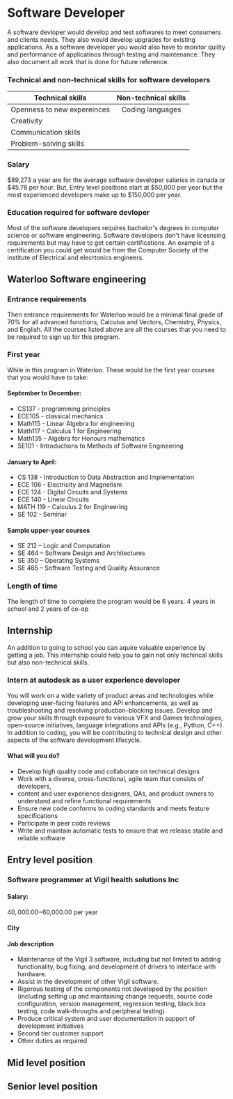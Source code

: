 # Software Developer

A software devloper would develop and test softwares to meet consumers and clients needs. They also would develop upgrades for existing applications. As a software developer you would also have to monitor quility and performance of applicatinos through testing and maintenance. They also document all work that is done for future reference.
### Technical and non-technical skills for software developers

|Technical skills | Non-technical skills|
|-------------    | :-------------:| 
|Openness to new expereinces|Coding languages|
|Creativity|                 |
|Communication skills||
|Problem-solving skills||


### Salary 
$89,273 a year are for the average software developer salaries in canada or $45.78 per hour. But, Entry level positions start at $50,000 per year but the most experienced developers make up to $150,000 per year.

### Education required for software devloper
Most of the software developers requires bachelor's degrees in computer science or software engineering. Software developers don't have licesnsing requirements but may have to get certain certifications. An example of a certification you could get would be from the Computer Society of the institute of Electrical and elecrtonics engineers. 

## Waterloo Software engineering

### Entrance requirements
Then entrance requirements for Waterloo would be a minimal final grade of 70% for all advanced functions, Calculus and Vectors, Chemistry, Physics, and English. All the courses listed above are all the courses that you need to be required to sign up for this program.
### First year 
While in this program in Waterloo. These would be the first year courses that you would have to take:
#### September to December:
* CS137 - programming principles
* ECE105 - classical mechanics
* Math115 - Linear Algebra for engineering
* Math117 - Calculus 1 for Engineering
* Math135 - Algebra for Honours mathematics
* SE101 - Introductions to Methods of Software Engineering
#### January to April:
* CS 138 - Introduction to Data Abstraction and Implementation
* ECE 106 - Electricity and Magnetism
* ECE 124 - Digital Circuits and Systems
* ECE 140 - Linear Circuits
* MATH 119 - Calculus 2 for Engineering
* SE 102 - Seminar
#### Sample upper-year courses
* SE 212 – Logic and Computation
* SE 464 – Software Design and Architectures
* SE 350 – Operating Systems
* SE 465 – Software Testing and Quality Assurance

### Length of time
The length of time to complete the program would be 6 years. 4 years in school and 2 years of co-op 

## Internship
An addition to going to school you can aquire valuable experience by getting a job. This internship could help you to gain not only techincal skills but also non-technical skills.

### Intern at autodesk as a user experience developer
You will work on a wide variety of product areas and technologies while developing user-facing features and API enhancements, as well as troubleshooting and resolving production-blocking issues. Develop and grow your skills through exposure to various VFX and Games technologies, open-source initiatives, language integrations and APIs (e.g., Python, C++). In addition to coding, you will be contributing to technical design and other aspects of the software development lifecycle.

#### What will you do?
* Develop high quality code and collaborate on technical designs
* Work with a diverse, cross-functional, agile team that consists of developers, 
* content and user experience designers, QAs, and product owners to understand and 
refine functional requirements
* Ensure new code conforms to coding standards and meets feature specifications
* Participate in peer code reviews
* Write and maintain automatic tests to ensure that we release stable and reliable software

## Entry level position
### Software programmer at Vigil health solutions Inc
#### Salary: 
$40,000.00-$60,000.00 per year
#### City

#### Job description
* Maintenance of the Vigil 3 software, including but not limited to adding functionality, bug fixing, and development of drivers to interface with hardware.
* Assist in the development of other Vigil software.
* Rigorous testing of the components not developed by the position (including setting up and maintaining change requests, source code configuration, version management, regression testing, black box testing, code walk-throughs and peripheral testing).
* Produce critical system and user documentation in support of development initiatives
* Second tier customer support
* Other duties as required
## Mid level position

## Senior level position 